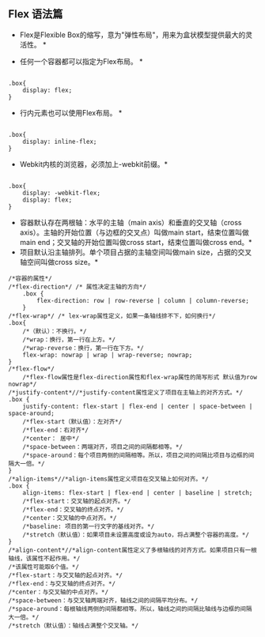 ## Flex 语法篇
* Flex是Flexible Box的缩写，意为"弹性布局"，用来为盒状模型提供最大的灵活性。 *

* 任何一个容器都可以指定为Flex布局。 *

```

.box{
    display: flex;
}

```

* 行内元素也可以使用Flex布局。 *
```

.box{
    display: inline-flex;
}

```
        
* Webkit内核的浏览器，必须加上-webkit前缀。*
```

.box{
    display: -webkit-flex;
    display: flex;
}

```

* 容器默认存在两根轴：水平的主轴（main axis）和垂直的交叉轴（cross axis）。主轴的开始位置（与边框的交叉点）叫做main start，结束位置叫做main end；交叉轴的开始位置叫做cross start，结束位置叫做cross end。*
* 项目默认沿主轴排列。单个项目占据的主轴空间叫做main size，占据的交叉轴空间叫做cross size。*
```
/*容器的属性*/
/*flex-direction*/ /* 属性决定主轴的方向*/
    .box {
        flex-direction: row | row-reverse | column | column-reverse;
    }
/*flex-wrap*/ /* lex-wrap属性定义，如果一条轴线排不下，如何换行*/
.box{
    /*（默认）：不换行。*/
    /*wrap：换行，第一行在上方。*/
    /*wrap-reverse：换行，第一行在下方。*/
    flex-wrap: nowrap | wrap | wrap-reverse; nowrap;
}
/*flex-flow*/
    /*flex-flow属性是flex-direction属性和flex-wrap属性的简写形式 默认值为row nowrap*/
/*justify-content*//*justify-content属性定义了项目在主轴上的对齐方式。*/
.box {
    justify-content: flex-start | flex-end | center | space-between | space-around;
    /*flex-start（默认值）：左对齐*/
    /*flex-end：右对齐*/
    /*center： 居中*/
    /*space-between：两端对齐，项目之间的间隔都相等。*/
    /*space-around：每个项目两侧的间隔相等。所以，项目之间的间隔比项目与边框的间隔大一倍。*/
}
/*align-items*//*align-items属性定义项目在交叉轴上如何对齐。*/
.box {
    align-items: flex-start | flex-end | center | baseline | stretch;
    /*flex-start：交叉轴的起点对齐。*/
    /*flex-end：交叉轴的终点对齐。*/
    /*center：交叉轴的中点对齐。*/
    /*baseline: 项目的第一行文字的基线对齐。*/
    /*stretch（默认值）：如果项目未设置高度或设为auto，将占满整个容器的高度。*/
}
/*align-content*//*align-content属性定义了多根轴线的对齐方式。如果项目只有一根轴线，该属性不起作用。*/
/*该属性可能取6个值。*/
/*flex-start：与交叉轴的起点对齐。*/
/*flex-end：与交叉轴的终点对齐。*/
/*center：与交叉轴的中点对齐。*/
/*space-between：与交叉轴两端对齐，轴线之间的间隔平均分布。*/
/*space-around：每根轴线两侧的间隔都相等。所以，轴线之间的间隔比轴线与边框的间隔大一倍。*/
/*stretch（默认值）：轴线占满整个交叉轴。*/
```
        